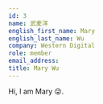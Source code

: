 ```yaml
---
id: 3
name: 武麦洋
english_first_name: Mary
english_last_name: Wu
company: Western Digital
role: member
email_address:
title: Mary Wu
---
```


Hi, I am Mary 😜.

